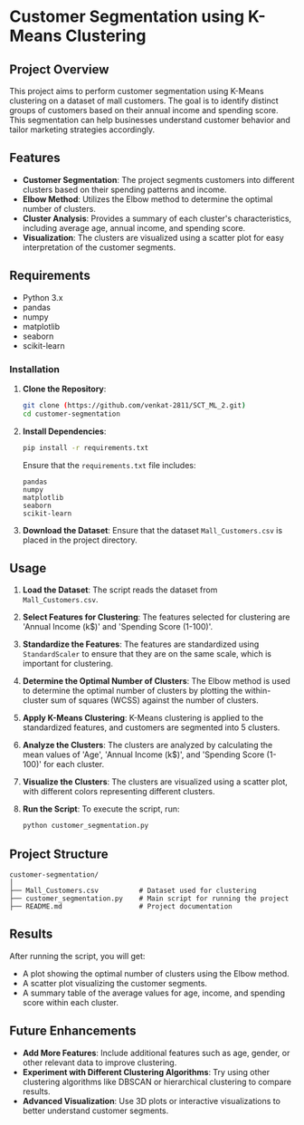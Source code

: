 # Customer Segmentation using K-Means Clustering

## Project Overview

This project aims to perform customer segmentation using K-Means clustering on a dataset of mall customers. The goal is to identify distinct groups of customers based on their annual income and spending score. This segmentation can help businesses understand customer behavior and tailor marketing strategies accordingly.

## Features

- **Customer Segmentation**: The project segments customers into different clusters based on their spending patterns and income.
- **Elbow Method**: Utilizes the Elbow method to determine the optimal number of clusters.
- **Cluster Analysis**: Provides a summary of each cluster's characteristics, including average age, annual income, and spending score.
- **Visualization**: The clusters are visualized using a scatter plot for easy interpretation of the customer segments.

## Requirements

- Python 3.x
- pandas
- numpy
- matplotlib
- seaborn
- scikit-learn

### Installation

1. **Clone the Repository**:
   ```bash
   git clone (https://github.com/venkat-2811/SCT_ML_2.git)
   cd customer-segmentation
   ```

2. **Install Dependencies**:
   ```bash
   pip install -r requirements.txt
   ```

   Ensure that the `requirements.txt` file includes:
   ```
   pandas
   numpy
   matplotlib
   seaborn
   scikit-learn
   ```

3. **Download the Dataset**:
   Ensure that the dataset `Mall_Customers.csv` is placed in the project directory.

## Usage

1. **Load the Dataset**:
   The script reads the dataset from `Mall_Customers.csv`.

2. **Select Features for Clustering**:
   The features selected for clustering are 'Annual Income (k$)' and 'Spending Score (1-100)'.

3. **Standardize the Features**:
   The features are standardized using `StandardScaler` to ensure that they are on the same scale, which is important for clustering.

4. **Determine the Optimal Number of Clusters**:
   The Elbow method is used to determine the optimal number of clusters by plotting the within-cluster sum of squares (WCSS) against the number of clusters.

5. **Apply K-Means Clustering**:
   K-Means clustering is applied to the standardized features, and customers are segmented into 5 clusters.

6. **Analyze the Clusters**:
   The clusters are analyzed by calculating the mean values of 'Age', 'Annual Income (k$)', and 'Spending Score (1-100)' for each cluster.

7. **Visualize the Clusters**:
   The clusters are visualized using a scatter plot, with different colors representing different clusters.

8. **Run the Script**:
   To execute the script, run:
   ```bash
   python customer_segmentation.py
   ```

## Project Structure

```
customer-segmentation/
│
├── Mall_Customers.csv          # Dataset used for clustering
├── customer_segmentation.py    # Main script for running the project
├── README.md                   # Project documentation
```

## Results

After running the script, you will get:
- A plot showing the optimal number of clusters using the Elbow method.
- A scatter plot visualizing the customer segments.
- A summary table of the average values for age, income, and spending score within each cluster.

## Future Enhancements

- **Add More Features**: Include additional features such as age, gender, or other relevant data to improve clustering.
- **Experiment with Different Clustering Algorithms**: Try using other clustering algorithms like DBSCAN or hierarchical clustering to compare results.
- **Advanced Visualization**: Use 3D plots or interactive visualizations to better understand customer segments.
